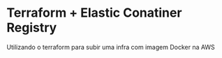 # Terraform + Elastic Conatiner Registry

Utilizando o terraform para subir uma infra com imagem Docker na AWS


